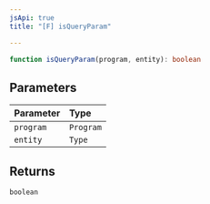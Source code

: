 ```yaml
---
jsApi: true
title: "[F] isQueryParam"

---
```

```ts
function isQueryParam(program, entity): boolean
```

## Parameters

| Parameter | Type |
| :------ | :------ |
| `program` | `Program` |
| `entity` | `Type` |

## Returns

`boolean`
